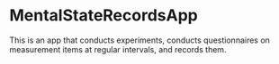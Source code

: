 # MentalStateRecordsApp
This is an app that conducts experiments, conducts questionnaires on measurement items at regular intervals, and records them.
